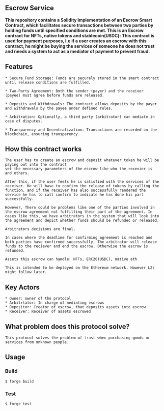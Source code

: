 ## Escrow Service

**This repository contains a Solidity implementation of an Escrow Smart Contract, which facilitates secure transactions between two parties by holding funds until specified conditions are met. This is an Escrow contract for NFTs, native tokens and stablecoin(USDC): This contract is used for payment purposes, i.e if a user creates an escrow with this contract, he might be buying the services of someone he does not trust and needs a system to act as a mediator of payment to prevent fraud.**

## Features 

    * Secure Fund Storage: Funds are securely stored in the smart contract until release conditions are fulfilled.

    * Two-Party Agreement: Both the sender (payer) and the receiver (payee) must agree before funds are released.

    * Deposits and Withdrawals: The contract allows deposits by the payer and withdrawals by the payee under defined rules.

    * Arbitration: Optionally, a third party (arbitrator) can mediate in case of disputes.

    * Transparency and Decentralization: Transactions are recorded on the blockchain, ensuring transparency.


## How this contract works

    The user has to create an escrow and deposit whatever token he will be paying out into the contract
    set the necessary parameters of the escrow like who the recevier is and others.

    After this, if the user feels he is satisfied with the services of the receiver. He will have to confirm the release of tokens by calling the function, and if the receiver has also successfully rendered the service he has to call confirm to indicate he has done his part successfully.

    However, There could be problems like one of the parties involved in the escrow agreement not fulfilling their part of the agreement. In cases like this, we have arbitrators in the system that will look into the agreement and depict whether funds should be refunded or released.

    Arbitrators decisions are final.

    In cases where the deadline for confirming agreement is reached and both parties have confirmed successfully, The arbitrator will release funds to the reciever and end the escrow, Otherwise the escrow is refunded.

    Assets this escrow can handle: NFTs, ERC20(USDC), native eth

    This is intended to be deployed on the Ethereum network. However L2s might follow later.

## Key Actors
    * Owner: owner of the protocol
    * Arbitrtator: In charge of mediating escrows
    * Depositor: Creator of escrow, that deposits assets into escrow
    * Receiver: Receiver of assets escrowed

## What problem does this protocol solve?
    This protocol solves the problem of trust when purchasing goods or services from unknown people.

## Usage

### Build

```shell
$ forge build
```

### Test

```shell
$ forge test
```

